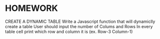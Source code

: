 # HOMEWORK
CREATE A DYNAMIC TABLE
Write a Javascript function that will dynamiclly create a table
User should input the number of Colums and Rows
In every table cell print which row and column it is (ex. Row-3 Column-1)